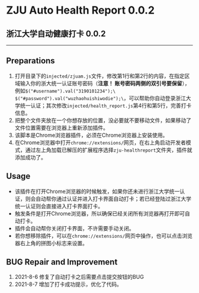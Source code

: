 # ZJU Auto Health Report 0.0.2

## 浙江大学自动健康打卡 0.0.2

---

## Preparations

1. 打开目录下的`injected/zjuam.js`文件，修改第1行和第2行的内容，在指定区域输入你的浙大统一认证账号密码（__注意！ 账号密码两侧的双引号要保留__），例如`$("#username").val("3190101234");\ $("#password").val("wuzhaohuishiwodie");\`，可以帮助你自动登录浙江大学统一认证；其次修改`injected/health_report.js`第4行和第5行，完善打卡信息。
2. 把整个文件夹放在一个你想存放的位置，没必要就不要移动文件，如果移动了文件位置需要在浏览器上重新添加插件。
3. 该脚本是Chrome浏览器插件，必须在Chrome浏览器上安装使用。
4. 在Chrome浏览器中打开`chrome://extensions/`网页，在右上角启动开发者模式，通过左上角加载已解压的扩展程序选择`zju-healthreport`文件夹，插件就添加成功了。

## Usage

* 该插件在打开Chrome浏览器的时候触发，如果你还未进行浙江大学统一认证，则会自动帮你通过认证并进入打卡界面自动打卡；若已经登陆过浙江大学统一认证则会直接进入打卡界面打卡。
* 触发条件是打开Chrome浏览器，所以确保已经关闭所有浏览器再打开即可自动打卡。
* 插件会自动帮你关闭打卡界面，不许需要手动关闭。
* 若你想移除插件，可以在`chrome://extensions/`网页中操作，也可以点击浏览器右上角的拼图小标志来设置。

## BUG Repair and Improvement

1. 2021-8-6 修复了自动打卡之后需要点击提交按钮的BUG
2. 2021-8-7 增加了打卡成功提示，优化了代码。
